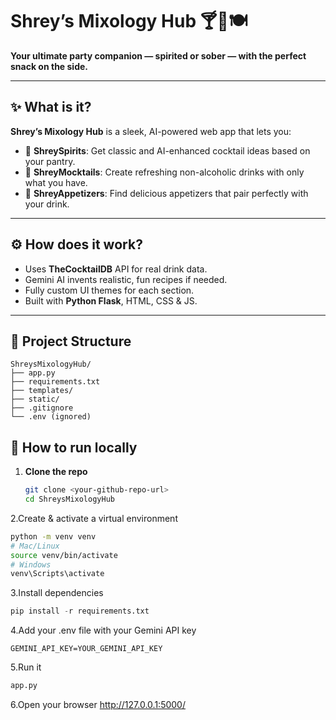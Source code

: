 # Shrey’s Mixology Hub 🍸🍹🍽️

**Your ultimate party companion — spirited or sober — with the perfect snack on the side.**

---

## ✨ What is it?

**Shrey’s Mixology Hub** is a sleek, AI-powered web app that lets you:
- 🥃 **ShreySpirits**: Get classic and AI-enhanced cocktail ideas based on your pantry.
- 🧃 **ShreyMocktails**: Create refreshing non-alcoholic drinks with only what you have.
- 🍢 **ShreyAppetizers**: Find delicious appetizers that pair perfectly with your drink.

---

## ⚙️ How does it work?

- Uses **TheCocktailDB**  API for real drink data.
- Gemini AI invents realistic, fun recipes if needed.
- Fully custom UI themes for each section.
- Built with **Python Flask**, HTML, CSS & JS.

---

## 📂 Project Structure

```plaintext
ShreysMixologyHub/
├── app.py
├── requirements.txt
├── templates/
├── static/
├── .gitignore
└── .env (ignored)

```


## 🚀 How to run locally

1. **Clone the repo**
   ```bash
   git clone <your-github-repo-url>
   cd ShreysMixologyHub

2.Create & activate a virtual environment
   ```bash
   python -m venv venv
   # Mac/Linux
   source venv/bin/activate
   # Windows
   venv\Scripts\activate
   ```
3.Install dependencies
   ```py
   pip install -r requirements.txt
   ```

4.Add your .env file with your Gemini API key
   ```.env
   GEMINI_API_KEY=YOUR_GEMINI_API_KEY
   ```

5.Run it
   ```py
   app.py
   ```

6.Open your browser
   http://127.0.0.1:5000/
